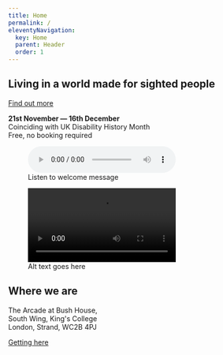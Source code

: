 ```yaml
---
title: Home
permalink: /
eleventyNavigation:
  key: Home
  parent: Header
  order: 1
---
```


<h2 class="home-title">Living in a world made for sighted people</h2>

<a class="button" href="exhibition/">Find out more</a>

<div class="notehead mobile">
  <div>
    <p>
      <strong>21st November &mdash; 16th December</strong><br>
      Coinciding with UK Disability History Month<br>
      Free, no booking required
    </p>
  </div>
</div>

<!-- Audio block -->
<figure>
  <audio controls src="{{ '/assets/audio/LoV_landing_page_audio.mp3' | url }}">
    <a href="{{ '/assets/audio/LoV_exhibition_landing_audio.mp3' | url }}">Download audio</a>
  </audio>
  <figcaption>Listen to welcome message</figcaption>
</figure>

<!-- Video block -->
<figure>
  <video controls>
    <source src="/media/video.webm" type="video/webm">
    <source src="/media/video.mp4" type="video/mp4">
    Download the <a href="/media/video.webm">WEBM</a>
    or <a href="/media/video.mp4">MP4</a> video.
  </video>
  <figcaption>Alt text goes here</figcaption>
</figure>

<h2>Where we are</h2>

<p class="large-font">
  The Arcade at Bush House,<br>
  South Wing, King's College<br>
  London, Strand, WC2B 4PJ
</p>

<a class="button" href="visitors/">Getting here</a>
